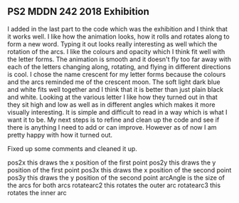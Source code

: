 ## PS2 MDDN 242 2018 Exhibition
   
I added in the last part to the code which was the exhibition and I think that it works well. I like how the animation looks, how it rolls and rotates along to form a new word. Typing it out looks really interesting as well which the rotation of the arcs. I like the colours and opacity which I think fit well with the letter forms. The animation is smooth and it doesn't fly too far away with each of the letters changing along, rotating, and flying in different directions is cool. 
I chose the name crescent for my letter forms because the colours and the arcs reminded me of the crescent moon. The soft light dark blue and white fits well together and I think that it is better than just plain black and white. 
Looking at the various letter I like how they turned out in that they sit high and low as well as in different angles which makes it more visually interesting. It is simple and difficult to read in a way which is what I want it to be. 
My next steps is to refine and clean up the code and see if there is anything I need to add or can improve. However as of now I am pretty happy with how it turned out. 

Fixed up some comments and cleaned it up.


pos2x this draws the x position of the first point 
pos2y this draws the y position of the first point 
pos3x this draws the x position of the second point 
pos3y this draws the y position of the second point 
arcAngle is the size of the arcs for both arcs
rotatearc2 this rotates the outer arc
rotatearc3 this rotates the inner arc


